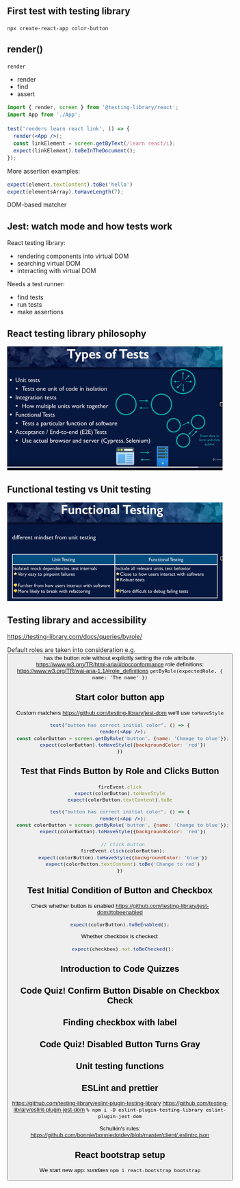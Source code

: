 ## First test with testing library
`npx create-react-app color-button`

## render()
`render`
- render
- find
- assert

```jsx
import { render, screen } from '@testing-library/react';
import App from './App';

test('renders learn react link', () => {
  render(<App />);
  const linkElement = screen.getByText(/learn react/i);
  expect(linkElement).toBeInTheDocument();
});
```

More assertion examples:
```jsx
expect(element.textContent).toBe('hello')
expect(elementsArray).toHaveLength(7);
```

DOM-based matcher

## Jest: watch mode and how tests work

React testing library:
- rendering components into virtual DOM
- searching virtual DOM
- interacting with virtual DOM

Needs a test runner:
- find tests
- run tests
- make assertions

## React testing library philosophy
![img.png](notes-images/react-testing-library-philosophy-1.png)

## Functional testing vs Unit testing
![img.png](notes-images/functional_testing_vs_unit_testing-1.png)

## Testing library and accessibility
https://testing-library.com/docs/queries/byrole/

Default roles are taken into consideration e.g. <button /> has the button role without explicitly setting the role attribute.
https://www.w3.org/TR/html-aria/#docconformance
role definitions: https://www.w3.org/TR/wai-aria-1.1/#role_definitions
`getByRole(expectedRole, { name: 'The name' })`




## Start color button app
Custom matchers
https://github.com/testing-library/jest-dom
we'll use `toHaveStyle`
```jsx
test("button has correct initial color", () => {
  render(<App />);
  const colorButton = screen.getByRole('button', {name: 'Change to blue'});
  expect(colorButton).toHaveStyle({backgroundColor: 'red'})
})
```

## Test that Finds Button by Role and Clicks Button
```javascript
fireEvent.click
expect(colorButton).toHaveStyle
expect(colorButton.textContent).toBe
```
```jsx
test("button has correct initial color", () => {
  render(<App />);
  const colorButton = screen.getByRole('button', {name: 'Change to blue'});
  expect(colorButton).toHaveStyle({backgroundColor: 'red'})

  // click button
  fireEvent.click(colorButton);
  expect(colorButton).toHaveStyle({backgroundColor: 'blue'})
  expect(colorButton.textContent).toBe('Change to red')
})
```

## Test Initial Condition of Button and Checkbox
Check whether button is enabled
https://github.com/testing-library/jest-dom#tobeenabled
```javascript
expect(colorButton).toBeEnabled();
```

Whether checkbox is checked:
```javascript
  expect(checkbox).not.toBeChecked();
```

## Introduction to Code Quizzes
## Code Quiz! Confirm Button Disable on Checkbox Check

## Finding checkbox with label

## Code Quiz! Disabled Button Turns Gray

## Unit testing functions

## ESLint and prettier
https://github.com/testing-library/eslint-plugin-testing-library
https://github.com/testing-library/eslint-plugin-jest-dom
`% npm i -D eslint-plugin-testing-library eslint-plugin-jest-dom`

Schulkin's rules:
https://github.com/bonnie/bonniedotdev/blob/master/client/.eslintrc.json

## React bootstrap setup
We start new app: _sundaes_
`npm i react-bootstrap bootstrap`
